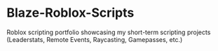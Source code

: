 # Blaze-Roblox-Scripts
Roblox scripting portfolio showcasing my short-term scripting projects (Leaderstats, Remote Events, Raycasting, Gamepasses, etc.)
